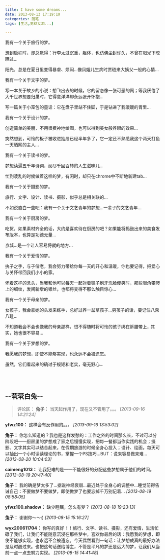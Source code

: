 ```yaml
---
title: I have some dreams...
date: 2013-08-13 17:19:10
categories: 随笔
tags: [生活,男默女泪...]

---
```

我有一个关于旅行的梦。

想到启程时，却总觉得：行李太过沉重，躯体，也仿佛尘封许久，不曾在阳光下晾晒过...

阳光，总是在夏日里变得暴虐、烦闷...像凤姐儿生病时贾琏来大姨父一般的心情...

我有一个关于文字的梦。

写一本关于故乡的小说：想飞出去的时候，它的留恋像一张可恶的网；等我厌倦了大千世界想要归巢时，它得意洋洋却永远张开怀抱...

写一篇关于小笼包的童话：它在盘子里站不住脚，于是钻进了我暖暖的胃里...

我有一个关于设计的梦。

创造简单的美丽，不用很费神地绘图，也可以得到美女般养眼的效果...

突然想到，可怜的板子被收进抽屉已经半年多了，它一定还不熟悉我这个两天打鱼一天晒网的主人...

我有一个关于读书的梦。

梦想读遍五千年诗词，阅尽千回百转的人生滋味儿...

忙到凌乱的时候做着这样的梦，有闲时，却只在chrome中不断地新建tab...

我有一个关于摄影的梦。

旅行、文字、设计、读书、摄影，似乎总是相关联的...

不如说直白一些吧：我有一个关于文艺青年的梦想...一辈子的文艺青年...

我有一个关于厨房的梦。

吃货，如果素材齐全的话，大约是喜欢待在厨房的吧？如果能将捣鼓出来的美食发布版本，也算是功德无量...

京城...是一个让人容易将就的地方...

我有一个关于爱情的梦。

执子之手，与子偕老，我会努力带给你每一天的开心和温暖，你也要记得，把爱心与关怀带回我们小小的家。

怀着这样的念头，当我和他可以每天一起对着镜子刷牙洗脸傻笑时，那些眼角攀爬上的细纹，发间新增的银丝，也都将变得不那么触目惊心...

我有一个关于母亲的梦。

女孩子，我会拿她的头发来练手，总好过养一盆草孩子...男孩子的话，要记住八荣八耻...

不知道我会不会也像我的母亲那样，恨不得随时将可怜的孩子绑在裤腰带上...其实，她也很不容易...

我有一个关于梦想的梦。

我愿我的梦想，即使不能够实现，也永远不会被遗忘。

虽然，它们看起来的确过于规矩和老实，毫无野心...

<br /><br />

--茕茕白兔--
---
>评论区：
>**兔子：** 当天起作用了，现在又不管用了。。。  *[2013-09-16 14:21:24]*
>
**yfwz100：** 这样会有反作用的。。。  *[2013-09-16 13:53:02]*
>
**兔子：** 你怎么知道的？我也是这样发愁的：工作之外的时间那么长，不过可以分阶段吧——厨房里的梦想成了家之后慢慢实现，把每一餐都当作实践的机会；摄影、文字其实可以结合起来，在假期旅游的时候全身心投入；设计、绘画，每天可以抽出一个小时读读理论的书，掌握一个PS技巧...BUT：说来容易做来难...  *[2013-08-20 10:04:03]*
>
**caimeng1013：** 让我犯难的是——不能很好的分配这些梦想属于他们的时间。  *[2013-08-19 20:47:40]*
>
**兔子：** 我的确是梦太多了...据说神经衰弱...最近处于全身心的调整中...睡觉前得告诫自己：不要做梦不要做梦，即使做梦了也要忘掉千万别记着...  *[2013-08-19 08:58:05]*
>
**yfwz100.shadow：** 缺少睡眠，怎么有梦？  *[2013-08-18 19:23:13]*
>
**兔子：** 谢谢你～～:)  *[2013-08-15 15:16:27]*
>
**wyx200611704：** 你写的真好！！旅行、文字、读书、摄影，还有爱情，生活忙碌了我们，让我们不能随意沉浸在那些梦中。喜欢你最后的话：我愿我的梦想，即使不能够实现，也永远不会被遗忘。今天偶然看到一句话：让梦想成真的最好办法是及时醒过来。也把这句话送给博主，不管是平凡的梦还是远大的梦，让我们从当前一点一点去努力实现。  *[2013-08-15 14:41:48]*
>
